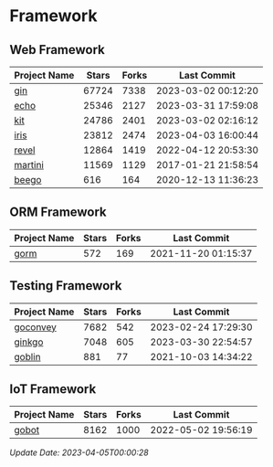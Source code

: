 # Framework

## Web Framework
| Project Name | Stars | Forks | Last Commit |
| ------------ | ----- | ----- | ----------- |
| [gin](https://github.com/gin-gonic/gin) | 67724 | 7338 | 2023-03-02 00:12:20 |
| [echo](https://github.com/labstack/echo) | 25346 | 2127 | 2023-03-31 17:59:08 |
| [kit](https://github.com/go-kit/kit) | 24786 | 2401 | 2023-03-02 02:16:12 |
| [iris](https://github.com/kataras/iris) | 23812 | 2474 | 2023-04-03 16:00:44 |
| [revel](https://github.com/revel/revel) | 12864 | 1419 | 2022-04-12 20:53:30 |
| [martini](https://github.com/go-martini/martini) | 11569 | 1129 | 2017-01-21 21:58:54 |
| [beego](https://github.com/astaxie/beego) | 616 | 164 | 2020-12-13 11:36:23 |

## ORM Framework
| Project Name | Stars | Forks | Last Commit |
| ------------ | ----- | ----- | ----------- |
| [gorm](https://github.com/jinzhu/gorm) | 572 | 169 | 2021-11-20 01:15:37 |

## Testing Framework
| Project Name | Stars | Forks | Last Commit |
| ------------ | ----- | ----- | ----------- |
| [goconvey](https://github.com/smartystreets/goconvey) | 7682 | 542 | 2023-02-24 17:29:30 |
| [ginkgo](https://github.com/onsi/ginkgo) | 7048 | 605 | 2023-03-30 22:54:57 |
| [goblin](https://github.com/franela/goblin) | 881 | 77 | 2021-10-03 14:34:22 |

## IoT Framework
| Project Name | Stars | Forks | Last Commit |
| ------------ | ----- | ----- | ----------- |
| [gobot](https://github.com/hybridgroup/gobot) | 8162 | 1000 | 2022-05-02 19:56:19 |

*Update Date: 2023-04-05T00:00:28*